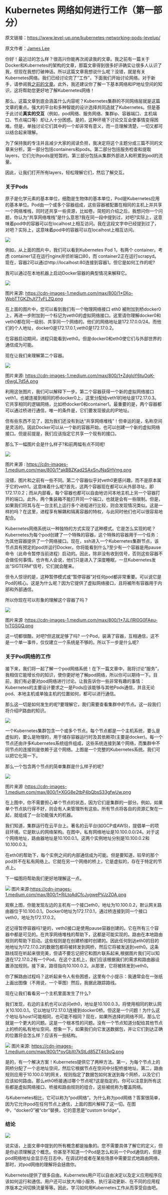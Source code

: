 # Kubernetes 网络如何进行工作（第一部分）

原文链接：<https://www.level-up.one/kubernetes-networking-pods-levelup/>

原文作者：[James Lee](https://www.level-up.one/author/jameslee/) 



你好！最近过的怎么样？很高兴你能再次阅读我的文章。我之前有一篇关于Docker和Kubernetes的架构的文章，那篇文章得到很多好评确实让很多人认识了我，但现在我想打破神话。所以这篇文章我想说什么呢？没错，就是有关Kubernetes网络。我们已经讨论完了“工作”，下面我们开始讨论网络。对于新手，请参阅我[之前的文章](https://www.level-up.one/kubernetes-bible-beginners/)。此外，我还建议你了解一下基本网络和IP地址空间的知识，这将帮助您更好地了解Kubernetes网络！

那么，这篇文章到底会涵盖什么内容呢？Kubernetes集群的不同网络层就是这篇文章的重点。强大的平台和多种智能的设计选择共同造就了Kubernetes。但是基于此讨论**真实的交互**（例如，pod网络、服务网络、集群ip、容器端口、主机端口、节点端口等）却让人十分困惑。是的，这种环境下讨论交互会使事情变得困难。但是，单独讨论它们其中的一个却非常有意义，而一旦理解清楚，一切又都可以结合起来理解。

为了保持我的专注并且减少大家的阅读负担，我决定将这个主题分成三篇不同的文章来分析。第一部分包括containers和pods。第二部分包括服务检查和提取layers，它们允许pods是短暂的。第三部分包括从集群外部进入和积累到pod的流量。

因此，让我们打开所有layers，轻松理解它们，然后了解交互。

### 关于Pods

原子是化学元素的基本单位，细胞是生物体的基本单位，Pod是Kubernetes应用的基本单位。Pod由一个或多个容器组成，这些容器被配置在相同的主机上并共享一个网络堆栈，同时还共享一些资源，比如卷。简短的介绍之后，我想问你一个问题，你认为“共享网络堆栈”是什么意思?我在同一段中提到过，对吧?实际上，这意味着pod中的容器可以在localhost上相互访问。我在这段文字中已经提到过了，对吧？实际上，这意味着pod中的容器可以在localhost上相互访问。

![](https://github.com/wangzhiji/news.caas.one/blob/master/translation/images/1.01.png)

例如，从上面的图片中，我们可以看到Kubernetes Pod 1，有两个 container。考虑 container1正在运行nginx并侦听端口80，而 container2正在运行scrapyd。现在，容器2可以通过http://localhost:80连接到容器1。但它是如何工作的呢?

我可以通过在本地机器上启动Docker容器的典型情况来解释它。

![](https://github.com/wangzhiji/news.caas.one/blob/master/translation/images/1.02.png)

图片来源: <https://cdn-images-1.medium.com/max/800/1*0Xo-WpbTTGKZhJt7TvFLZQ.png>

在上面的图片中，您可以看到我们有一个物理网络接口 eth0 被附加到桥docker0上，再进一步附加到一个标记为veth0的虚拟网络接口。这里请你理解docker0和veth0都在同一级别、共享同一个网络的。他们的网络地址是172.17.0.0/24。而他们的个人地址，docker0是172.17.0.1,veth0是172.17.0.2。

在容器启动期间，进程只能看到veth0。但是docker0和eth0使它们与外部世界的通信成为可能。

现在让我们来理解第二个容器。

![](https://github.com/wangzhiji/news.caas.one/blob/master/translation/images/1.03.png)

图片来源: <https://cdn-images-1.medium.com/max/800/1*ZdgIoY6tuOqK-r6wgL7d5A.png>

利用这张图片，我们可以解释下一步。第二个容器获得一个新的虚拟网络接口 veth1，也被连接到相同的桥docker0上，这里分配给veth1的地址是172.17.0.3。它共享相同的逻辑网络，比如桥docker0和container1。最重要的是，两个容器都可以通过桥进行通信，唯一的条件是，它们要发现彼此的IP地址。

但有些东西不见了，因为我们还没有到达“共享网络堆栈”！但幸运的是，名称空间是灵活的。因此Docker可以从一个新的容器开始，也可以创建一个新的虚拟网络接口。但是前提是，我们应该指定它共享一个现有的接口。

那么下一幅图片会是什么样子?和前两幅有点不同呢!

![](https://github.com/wangzhiji/news.caas.one/blob/master/translation/images/1.04.png)

图片来源 : <https://cdn-images-1.medium.com/max/800/1*akBBZKad2SAxSnJNaSHVmg.png>

没错，图片和之前有一些不同。第二个容器似乎对veth0更感兴趣，而不是原本属于它的veth1。这意味着什么呢?首先，这两个容器现在都可以从外部寻址，即172.17.0.2；而从内部看，每个容器也都可以自由地访问本地主机上另一个容器打开的端口。此外，两个集装箱不能打开同一个端口，也就是会有一些限制。但是，如果我们将其与在一台主机上运行多个进程进行比较，则会发现情况类似。这是一样的吗？在这里，进程享有解耦和隔离容器的特权，与此同时他们也可以很容易地配合。

Kubernetes网络系统以一种独特的方式实现了这种模式。它是怎么实现的呢？Kubernetes为每个pod创建了一个特殊的容器，这个特殊的容器用于一个任务：为其他容器提供了一个网络接口。现在，ssh进入一个Kubernetes集群节点，该节点具有预定的pod并运行Docker。你将能看到什么?至少有一个容器是用pause命令（此命令暂停当前进程）启动的。因此，除非没有收到信号，否则这些容器不会做任何事情。也许有人会说，他们只是进入了深度睡眠，一旦Kubernetes发出“SIGTERM”信号，它们就会醒来。

但令人惊讶的是，这种暂停模式或“暂停容器”对任何pod都非常重要。可以说它是Pod的核心。这是为什么呢？因为它提供了虚拟网络接口，且将被所有容器用于内部和外部通信。

所以你现在可以形象的理解这个容器了吗？

![](https://github.com/wangzhiji/news.caas.one/blob/master/translation/images/1.05.png)

图片来源 :<https://cdn-images-1.medium.com/max/800/1*7JLi1Rl0G0FAeu-hiTGSGQ.png>

这一切都很酷，对吧?但这就足够了吗? 一个Pod，装满了容器，互相通信，这不是一个单一事件，仅仅建立一个系统是不够的。所以下一步是什么呢?

### 关于Pod网络的工作

接下来，我们将一起了解一个pod网络系统！在下一篇文章中，我将讨论“服务”，我相信它能增长你的知识，使你更好地了解pod网络，所以你可以期待一下。目前，我们有必要对pod网络进行讨论。让我告诉你一些非常有趣的事情：Kubernetes的主要设计要求之一是Pods应该能够与其他Pods通信，并且无论pod、本地主机或单独主机的位置如何，都可以进行通信。

那么这一切是如何发生的呢?要理解它，我们需要查看集群中的节点。这一段我们将介绍IP路由的知识。

![](https://github.com/wangzhiji/news.caas.one/blob/master/translation/images/1.06.png)

一个Kubernetes集群包含一个或多个节点。每个节点都是一个主机系统，要么是虚拟的，要么是物理的，用于储存容器运行时及其依赖项(主要是docker)。每一个节点还由许多Kubernetes系统组件组成，这些系统连接到某个网络，而集群中不同节点的连接则是依赖于这个网络。上图是一个完整的Kubernetes系统。我们可以把它化简一下。

那么一个包含两个节点的简单集群是什么样子的呢?

![](https://github.com/wangzhiji/news.caas.one/blob/master/translation/images/1.07.png)

图片来源 :<https://cdn-images-1.medium.com/max/800/1*XGG8e2tbP4bQbsS33gfwUw.png>

在上图中，你不需要担心单个节点的状态，因为它们是集群的一部分。例如，如果单个节点执行得不好，则会有人来管理所有这些。所有节点将各自的资源汇聚在一起，就组成了一台功能强大的机器。

我们知道，集群运行在云平台上。著名的云平台(如GCP或AWS)，提倡单一的项目环境。它是默认的网络架构。在图中，私有网络地址是10.100.0.0/24。对于这个网络地址，路由器地址是10.100.0.1。这两个实例地址分别是10.100.0.2和10.100.0.3。

在eth0的帮助下，每个实例之间的内部通信成为可能。但是要知道，较早的那个pod并不在私有网络上。它就在另一个网络的桥上，它是虚拟的，存在于特定的节点上。

下一幅图将帮助我们更好地理解这一点。


![](https://github.com/wangzhiji/news.caas.one/blob/master/translation/images/1.08.png)
图片来源:<https://cdn-images-1.medium.com/max/800/1*RiLtoAdCfcJygwePVJzZOA.png>

观察上图，你能发现左边的主机有一个接口eth0，地址为10.100.0.2，默认网关路由器位于10.100.0.1。Docker0地址为172.17.0.1，通过桥连接到同一个接口veth0，地址为172.17.0.2。

还记得暂停容器吗?是的，veth0接口是使用pause容器创建的。它在所有三个容器中都是可见的。在共享网络堆栈的帮助下，这都是可能实现的。路由在本地路由规则的帮助下启动。这些规则是在创建桥接时创建的。因此任何到达eth0的目的地地址为172.17.0.2的数据包都将被转发到网桥，然后它将被发送到veth0。这条路线现在听起来很完美，但请不要忘记把它和图片联系起来,根据图片我们可以知道在172.17.0.2有一个Pod。在这个主机上，我们应该根据我们的需求和路由器设置添加规则。接下来，路径指向10.100.0.2。从那里，它将被转发到veth0。

你了解路由过程吗？这听起来令人有些困惑，这里有个小提示：我通常会在一张纸上画出图像（不用说，一个草图）然后，我据此跟踪路线。

现在让我们看看另一个主机里面发生了什么?

我们发现，右边的主机也可以访问eth0，地址是10.100.0.3，将使用相同的默认网关10.100.0.1。它以地址172.17.0.1连接到docker0桥。但这是一个问题！为什么这个地址与host1可能相同，也可能不相同？现在，如果所选择的网络不同，那么它就是一个更大的问题。这是一个根本性的问题。没有一个节点知道分配给其他节点上的桥的私有地址空间。想象一下，如果我们向它发送数据包，并让它们到达正确的位置将会怎么样？应该有一些结构。

![](https://github.com/wangzhiji/news.caas.one/blob/master/translation/images/1.09.png)
图片来源: <https://cdn-images-1.medium.com/max/800/1*oyGbXt7kStLd85ZT4it3oQ.png>

是的，有一个解决方案！Kubernetes提供它了两种方法。第一，为每个节点上的网桥分配了一个总地址空间，然后它根据节点在空间中分配桥接地址。第二，路由规则应用于10.100.0.1的网关，规则指定了数据包如何发送到每个网桥，以及它们应该如何路由。那么eth0桥接通过哪个节点呢?这是指定的。你可以注意到所有这些都是虚拟网络接口、桥接和路由规则的组合，这些被统称为覆盖网络。

与Kubernetes相比，它可以称为“pod网络”。为什么称为pod网络？答案很简单，因为它允许pod在任何节点上通信，上面的图片解释了这一切。在图中，“docker0”被“cbr”替换，它的意思是“custom bridge”。

### 结论

![](https://github.com/wangzhiji/news.caas.one/blob/master/translation/images/1.10.jpg)

说实话，上面文章中提到的所有概念都是抽象的。您不需要具体了解它的定义，但是你必须理解这个概念。你甚至不知道一个Pod是怎么和另一个Pod通信的，但是pod网络地址会显示在日志中。在调试时或者在某些场景中需要显式地路由网络，那时，对pod网络的理解将会拯救你。

Kubernetes提供了很多自由。Kubernetes用户可以自由决定以及定义应用程序应该如何运行和通信。用户还可以放大/缩小服务、执行滚动更新、在不同的应用程序版本之间切换流量等等。因此，学习如何用Kubernetes工作从而享受自由吧。